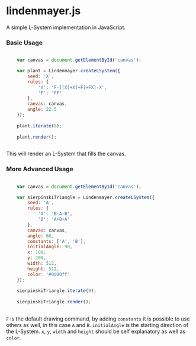 # lindenmayer.js

A simple L-System implementation in JavaScript.


### Basic Usage


```javascript

	var canvas = document.getElementById('canvas');

    var plant = Lindenmayer.createLSystem({
        seed: 'X',
        rules: {
            'X': 'F-[[X]+X]+F[+FX]-X',
            'F': 'FF'
        },
        canvas: canvas,
        angle: 22.5
    });
    
    plant.iterate(8);
    
    plant.render();
    
```

This will render an L-System that fills the canvas.

### More Advanced Usage


```javascript

	var canvas = document.getElementById('canvas');

    var sierpinskiTriangle = Lindenmayer.createLSystem({
        seed: 'A',
        rules: {
            'A': 'B-A-B',
            'B': 'A+B+A'
        },
        canvas: canvas,
        angle: 60,
        constants: ['A', 'B'],
        initialAngle: 90,
        x: 100,
        y: 200,
        width: 512,
        height: 512,
        color: '#0000ff'
    });
    
    sierpinskiTriangle.iterate(9);
    
    sierpinskiTriangle.render();
    
```

`F` is the default drawing command, by adding `constants` it is possible to use others as well, in this case `A` and `B`. `initialAngle` is the starting direction of the L-System. `x`, `y`, `width` and `height` should be self explanatory as well as `color`.